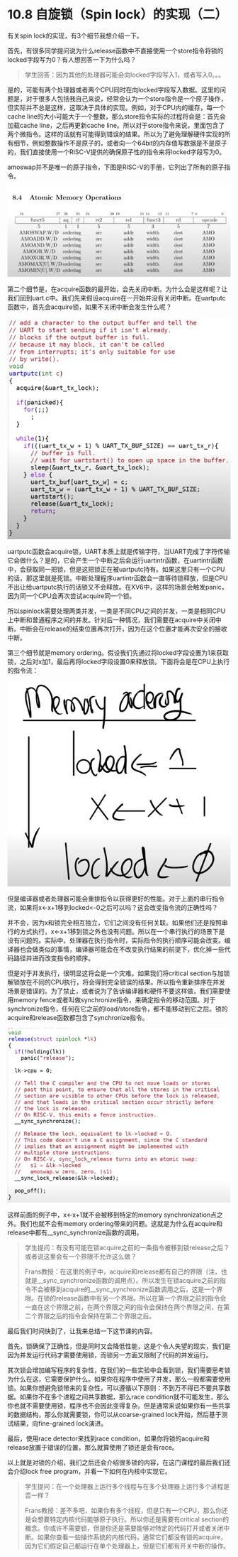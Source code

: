 # 10.8 自旋锁（Spin lock）的实现（二）

有关spin lock的实现，有3个细节我想介绍一下。

首先，有很多同学提问说为什么release函数中不直接使用一个store指令将锁的locked字段写为0？有人想回答一下为什么吗？

> 学生回答：因为其他的处理器可能会向locked字段写入1，或者写入0。。。

是的，可能有两个处理器或者两个CPU同时在向locked字段写入数据。这里的问题是，对于很多人包括我自己来说，经常会认为一个store指令是一个原子操作，但实际并不总是这样，这取决于具体的实现。例如，对于CPU内的缓存，每一个cache line的大小可能大于一个整数，那么store指令实际的过程将会是：首先会加载cache line，之后再更新cache line。所以对于store指令来说，里面包含了两个微指令。这样的话就有可能得到错误的结果。所以为了避免理解硬件实现的所有细节，例如整数操作不是原子的，或者向一个64bit的内存值写数据是不是原子的，我们直接使用一个RISC-V提供的确保原子性的指令来将locked字段写为0。

amoswap并不是唯一的原子指令，下图是RISC-V的手册，它列出了所有的原子指令。

![](../.gitbook/assets/image%20%28476%29.png)

第二个细节是，在acquire函数的最开始，会先关闭中断。为什么会是这样呢？让我们回到uart.c中。我们先来假设acquire在一开始并没有关闭中断。在uartputc函数中，首先会acquire锁，如果不关闭中断会发生什么呢？

![](../.gitbook/assets/image%20%28515%29.png)

uartputc函数会acquire锁，UART本质上就是传输字符，当UART完成了字符传输它会做什么？是的，它会产生一个中断之后会运行uartintr函数，在uartintr函数中，会获取同一把锁，但是这把锁正在被uartputc持有。如果这里只有一个CPU的话，那这里就是死锁。中断处理程序uartintr函数会一直等待锁释放，但是CPU不出让给uartputc执行的话锁又不会释放。在XV6中，这样的场景会触发panic，因为同一个CPU会再次尝试acquire同一个锁。

所以spinlock需要处理两类并发，一类是不同CPU之间的并发，一类是相同CPU上中断和普通程序之间的并发。针对后一种情况，我们需要在acquire中关闭中断。中断会在release的结束位置再次打开，因为在这个位置才能再次安全的接收中断。

第三个细节就是memory ordering。假设我们先通过将locked字段设置为1来获取锁，之后对x加1，最后再将locked字段设置0来释放锁。下面将会是在CPU上执行的指令流：

![](../.gitbook/assets/image%20%28481%29.png)

但是编译器或者处理器可能会重排指令以获得更好的性能。对于上面的串行指令流，如果将x&lt;-x+1移到locked&lt;-0之后可以吗？这会改变指令流的正确性吗？

并不会，因为x和锁完全相互独立，它们之间没有任何关联。如果他们还是按照串行的方式执行，x&lt;-x+1移到锁之外也没有问题。所以在一个串行执行的场景下是没有问题的。实际中，处理器在执行指令时，实际指令的执行顺序可能会改变。编译器也会做类似的事情，编译器可能会在不改变执行结果的前提下，优化掉一些代码路径并进而改变指令的顺序。

但是对于并发执行，很明显这将会是一个灾难。如果我们将critical section与加锁解锁放在不同的CPU执行，将会得到完全错误的结果。所以指令重新排序在并发场景是错误的。为了禁止，或者说为了告诉编译器和硬件不要这样做，我们需要使用memory fence或者叫做synchronize指令，来确定指令的移动范围。对于synchronize指令，任何在它之前的load/store指令，都不能移动到它之后。锁的acquire和release函数都包含了synchronize指令。

![](../.gitbook/assets/image%20%28452%29%20%281%29%20%281%29%20%281%29%20%281%29.png)

这样前面的例子中，x&lt;-x+1就不会被移到特定的memory synchronization点之外。我们也就不会有memory ordering带来的问题。这就是为什么在acquire和release中都有\_\_sync\_synchronize函数的调用。

> 学生提问：有没有可能在锁acquire之前的一条指令被移到锁release之后？或者说这里会有一个界限不允许这么做？
>
> Frans教授：在这里的例子中，acquire和release都有自己的界限（注，也就是\_\_sync\_synchronize函数的调用点）。所以发生在锁acquire之前的指令不会被移到acquire的\_\_sync\_synchronize函数调用之后，这是一个界限。在锁的release函数中有另一个界限。所以在第一个界限之前的指令会一直在这个界限之前，在两个界限之间的指令会保持在两个界限之间，在第二个界限之后的指令会保持在第二个界限之后。

最后我们时间快到了，让我来总结一下这节课的内容。

首先，锁确保了正确性，但是同时又会降低性能，这是个令人失望的现实，我们是因为并发运行代码才需要使用锁，而锁另一方面又限制了代码的并发运行。

其次锁会增加编写程序的复杂性，在我们的一些实验中会看到锁，我们需要思考锁为什么在这，它需要保护什么。如果你在程序中使用了并发，那么一般都需要使用锁。如果你想避免锁带来的复杂性，可以遵循以下原则：不到万不得已不要共享数据。如果你不在多个进程之间共享数据，那么race condition就不可能发生，那么你也就不需要使用锁，程序也不会因此变得复杂。但是通常来说如果你有一些共享的数据结构，那么你就需要锁，你可以从coarse-grained lock开始，然后基于测试结果，向fine-grained lock演进。

最后，使用race detector来找到race condition，如果你将锁的acquire和release放置于错误的位置，那么就算使用了锁还是会有race。

以上就是对锁的介绍，我们之后还会介绍很多锁的内容，在这门课程的最后我们还会介绍lock free program，并看一下如何在内核中实现它。

> 学生提问：在一个处理器上运行多个线程与在多个处理器上运行多个进程是否一样？
>
> Frans教授：差不多吧，如果你有多个线程，但是只有一个CPU，那么你还是会想要特定内核代码能够原子执行。所以你还是需要有critical section的概念。你或许不需要锁，但是你还是需要能够对特定的代码打开或者关闭中断。如果你查看一些操作系统的内核代码，通常它们都没有锁的acquire，因为它们假定自己都运行在单个处理器上，但是它们都有开关中断的操作。


